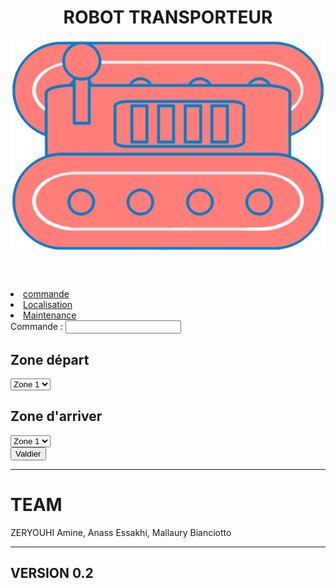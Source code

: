 <!DOCTYPE html>
<html>
<head>
	<meta charset="utf-8" />
	<title>ROBOT TRANSPORTEUR</title>
	<link rel="stylesheet" type="text/css" href="css/style.css">
    <link rel="shortcut icon" href = "images/Logo__2_-removebg-preview.png">
    <script src="https://cdnjs.cloudflare.com/ajax/libs/paho-mqtt/1.0.1/mqttws31.js" type="text/javascript"></script>
    </script>
</head>
<body>
	<header>
		<h1>ROBOT TRANSPORTEUR</h1>
		<img src="images/Logo__2_-removebg-preview.png" alt="Robot logo">
	</header>
	<main>
        <nav class="menu">
            <lu class = tâches>
                <li id = "commande">
                    <a href="Commande.html" class = "commandeIcon">commande</a>
                </li>
                <li id = "Localisation">
                    <a href="Localisation.html" class = "LocalisationIcon">Localisation</a>
                </li>
                <li id = "Localisation">
                    <a href="MaintenanceRobot.html" class = "LocalisationIcon">Maintenance</a>
                </li>
            </lu>
       </nav>
		<!-- c  -->
        <div class="commande">
            <div class = "top">
                <form id="elements" action="robot.php" method="POST" onsubmit="sendDataToMQTT();">
                    <label for="element">Commande : </label>
                    <input type="text" id="element" name="element">
            </div>
            <div class = "Zones">
                <div class="Zonedepart">
                    <label for="zone"><h2>Zone départ</h2></label>
                        <select id="depart" name="depart">
                            <option value="0010">Zone 1</option>
                            <option value="0011">Zone 2</option>
                        </select>
                </div>
                <div class="Zonearriver">
                    <label for="zone"><h2>Zone d'arriver</h2></label>
                        <select id="arriver" name="arrivee">
                            <option value="0010">Zone 1</option>
                            <option value="0011">Zone 2</option>
                        </select>
                </div>
            </div>
            <input type="submit" value="Valdier" name="submit" id="Valdier">
        </form>
        </div>
	</main>
    <hr>
    <script type = "text/javascript" language = "javascript" nonce="nonce-abc123">

    var MQTT;
    var reconnectTimeout = 2000;
    var host="192.168.52.203";
    var port=9001;

    function onFailure(message)
    {
        console.log("Connection Attempt to Host "+host+"Failed");
        setTimeout(MQTTconnect, reconnectTimeout);
    }

    function onMessageArrived(msg)
    {
        out_msg="Message received "+msg.payloadString+"<br>";
        out_msg=out_msg+"Message received Topic "+msg.destinationName;
        console.log(out_msg);
    }

    function onConnect() 
    {
        console.log("Connected ");
        sendDataToMQTT(); // Envoi des données au broker MQTT
    }

    function MQTTconnect()
    {
        console.log("connecting to "+ host +" "+ port);
        var x=Math.floor(Math.random() * 10000); 
        var cname="orderform-"+x;
        MQTT = new Paho.MQTT.Client(host,port,cname);
        var options = {
            timeout: 3,
            onSuccess: onConnect,
            onFailure: onFailure,
        };
        MQTT.onMessageArrived = onMessageArrived;
        MQTT.connect(options); //connect
    }

    // Déclaration de la variable MQTT globalement
    MQTT = new Paho.MQTT.Client(host,port,"orderform");

    //Fonction pour envoyer les données du formulaire au broker MQTT
    function sendDataToMQTT() {
    // Vérifier que la connexion MQTT a été établie avant d'essayer d'envoyer des données
    if (MQTT.isConnected()) {
        // Extraire les valeurs des champs
        var depart = document.getElementById("depart").value;
        var arriver = document.getElementById("arriver").value;
        var element = document.getElementById("element").value;

        fetch('http://192.168.52.203/robot.php')
        .then(response => response.json())
        .then(donneesFinale => {

            console.log("Les données sont :", donneesFinale); // Affiche les données dans la console:

            // Extraire les données donnees1 et les stocker dans une variable
            var donnees1 = donneesFinale.donnees1;

            // Extraire les données donnees2 et les stocker dans une variable
            var donnees2 = donneesFinale.donnees2;

            // Utiliser les variables donnees1 et donnees2 comme vous le souhaitez
            console.log(donnees1);
            console.log(donnees2);

            // Utilisez les données JSON ici
            console.log("Les données sont :", donnees1); // Affiche les données dans la console

            if (depart == "0010" && arriver == "0011")
            {
                var etape = donnees1[0]; // Modifier cette ligne en fonction de l'index approprié

                // Créer le message MQTT à envoyer
                var message = new Paho.MQTT.Message(JSON.stringify({
                    element: element,
                    donnees1: etape
                }));
                message.destinationName = "testTopic";
                message.retained = true;

                // Envoyer le message au broker MQTT
                MQTT.send(message);
            }
            else if(depart == "0011" && arriver == "0010")
            {
                var etape = donnees2[0]; // Modifier cette ligne en fonction de l'index approprié

                // Créer le message MQTT à envoyer
                var message = new Paho.MQTT.Message(JSON.stringify({
                    element: element,
                    donnees2: etape
                }));
                message.destinationName = "testTopic";
                message.retained = true;

                // Envoyer le message au broker MQTT
                MQTT.send(message);
            }
            else
            {
                console.log("Le chemin n'a pas été trouvé !");
            }
        })

        .catch(error => {
            // Gérez les erreurs de la requête
            console.error('Erreur lors de la récupération des données:', error);
        });
    }
}
var myButton = document.querySelector('#Valdier');

// Vérifier si l'élément existe dans le DOM
if (myButton !== null)
{
    // Ajouter un écouteur d'événements au bouton
    myButton.addEventListener('click', function() {
        // Votre code ici
        onConnect();
        sendDataToMQTT(); // Envoyer les données au broker MQTT
    });
}
else
{
    console.error('L\'élément #myButton n\'a pas été trouvé dans le DOM.');
}

</script>
<script>
MQTTconnect();
</script>
<footer>
    <h1 class="Team">TEAM</h1>
        <p> ZERYOUHI Amine, Anass Essakhi, Mallaury Bianciotto</p>
        <hr>
        <h2>VERSION 0.2</h2>
    <!-- contenu du pied de page -->
</footer>

</body>
</html>

